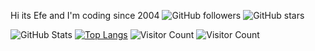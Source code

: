 Hi its Efe and I'm coding since 2004
![GitHub followers](https://img.shields.io/github/followers/efedincer?label=Follow&style=social)
![GitHub stars](https://img.shields.io/github/stars/efedincer?affiliations=OWNER%2CCOLLABORATOR&style=social)

![GitHub Stats](https://github-readme-stats.vercel.app/api?username=efedincer&show_icons=true&theme=tokyonight)
[![Top Langs](https://github-readme-stats.vercel.app/api/top-langs/?username=efedincer&theme=tokyonight&layout=compact)](https://github.com/anuraghazra/github-readme-stats)
![Visitor Count](https://komarev.com/ghpvc/?username=efedincer&color=blue)
![Visitor Count](https://api.countapi.xyz/hit/github.com/efedincer/visits)

<!-- 
Recently Working On Projects that based on: .NET Core (with C# and codefirst) + MS SQL Server + EF Core
(Web api, mvc etc)

Others from past: C, Assembly, Basic, QBasic, Pascal, Arduino, Python, HTML, CSS, JavaScript, Bootstrap, PHP, Wordpress, phpBB, OsCommerce, Visual Basic 6.0, Delphi, C#, Java, MS SQL Server, MySQL, TypeScript, Angular
![GitHub Stats](https://github-readme-stats.vercel.app/api?username=efedincer&show_icons=true&count_private=true&hide_title=true&theme=radical)
[![GitHub Achievements](https://github-profile-trophy.vercel.app/?username=efedincer&theme=onedark)](https://github.com/efedincer)

-->



<!--
**efedincer/efedincer** is a ✨ _special_ ✨ repository because its `README.md` (this file) appears on your GitHub profile.

Here are some ideas to get you started:

- 🔭 I’m currently working on ...
- 🌱 I’m currently learning ...
- 👯 I’m looking to collaborate on ...
- 🤔 I’m looking for help with ...
- 💬 Ask me about ...
- 📫 How to reach me: ...
- 😄 Pronouns: ...
- ⚡ Fun fact: ...
-->
